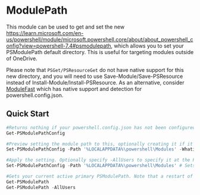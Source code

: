 # ModulePath

This module can be used to get and set the new https://learn.microsoft.com/en-us/powershell/module/microsoft.powershell.core/about/about_powershell_config?view=powershell-7.4#psmodulepath, which allows you to set your PSModulePath default directory. This is useful for targeting modules outside of OneDrive.

Please note that `PSGet/PSResourceGet` do not have native support for this new directory, and you will need to use Save-Module/Save-PSResource instead of Install-Module/Install-PSResource. As an alternative, consider [ModuleFast](https://github.com/justingrote/modulefast) which has native support and detection for powershell.config.json.

## Quick Start

```powershell
#Returns nothing if your powershell.config.json has not been configured yet
Get-PSModulePathConfig 

#Preview setting the module path to this, optionally creating it if it doesn't exist. 
Set-PSModulePathConfig -Path '%LOCALAPPDATA%\powershell\Modules' -Whatif 

#Apply the setting. Optionally specify -AllUsers to specify it at the PowerShell level (usually requires admin rights unless powershell is locally installed into your users directory)
Set-PSModulePathConfig -Path '%LOCALAPPDATA%\powershell\Modules' # Sets the module path for the user

#Gets your current active primary PSModulePath. Note that a restart of PowerShell is required for the above to take effect.
Get-PSModulePath
Get-PSModulePath -AllUsers
```

